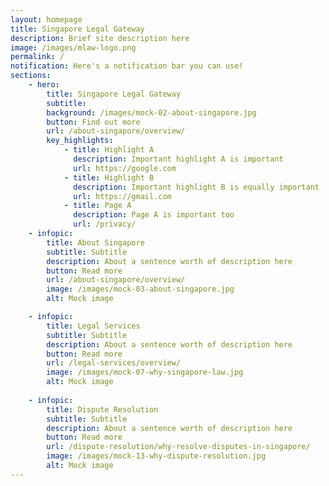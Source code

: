 ```yaml
---
layout: homepage
title: Singapore Legal Gateway
description: Brief site description here
image: /images/mlaw-logo.png
permalink: /
notification: Here's a notification bar you can use!
sections:
    - hero:
        title: Singapore Legal Gateway
        subtitle: 
        background: /images/mock-02-about-singapore.jpg
        button: Find out more
        url: /about-singapore/overview/
        key_highlights:
            - title: Highlight A
              description: Important highlight A is important
              url: https://google.com
            - title: Highlight B
              description: Important highlight B is equally important
              url: https://gmail.com
            - title: Page A
              description: Page A is important too
              url: /privacy/
    - infopic:
        title: About Singapore
        subtitle: Subtitle
        description: About a sentence worth of description here
        button: Read more
        url: /about-singapore/overview/
        image: /images/mock-03-about-singapore.jpg
        alt: Mock image

    - infopic:
        title: Legal Services
        subtitle: Subtitle
        description: About a sentence worth of description here
        button: Read more
        url: /legal-services/overview/
        image: /images/mock-07-why-singapore-law.jpg
        alt: Mock image
        
    - infopic:
        title: Dispute Resolution
        subtitle: Subtitle
        description: About a sentence worth of description here
        button: Read more
        url: /dispute-resolution/why-resolve-disputes-in-singapore/
        image: /images/mock-13-why-dispute-resolution.jpg
        alt: Mock image
---
```


